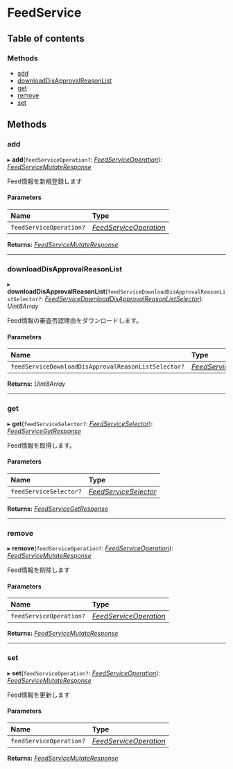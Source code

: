 # FeedService


## Table of contents

### Methods

- [add](feedservice.md#add)
- [downloadDisApprovalReasonList](feedservice.md#downloaddisapprovalreasonlist)
- [get](feedservice.md#get)
- [remove](feedservice.md#remove)
- [set](feedservice.md#set)

## Methods

### add

▸ **add**(`feedServiceOperation?`: [*FeedServiceOperation*](../../data/display/feedserviceoperation.md)): [*FeedServiceMutateResponse*](../../data/display/feedservicemutateresponse.md)

<div lang=\"ja\">Feed情報を新規登録します</div> 

#### Parameters

| Name | Type |
| :------ | :------ |
| `feedServiceOperation?` | [*FeedServiceOperation*](../../data/display/feedserviceoperation.md) |

**Returns:** [*FeedServiceMutateResponse*](../../data/display/feedservicemutateresponse.md)

___

### downloadDisApprovalReasonList

▸ **downloadDisApprovalReasonList**(`feedServiceDownloadDisApprovalReasonListSelector?`: [*FeedServiceDownloadDisApprovalReasonListSelector*](../../data/display/feedservicedownloaddisapprovalreasonlistselector.md)): *Uint8Array*

<div lang=\"ja\">Feed情報の審査否認理由をダウンロードします。</div> 

#### Parameters

| Name | Type |
| :------ | :------ |
| `feedServiceDownloadDisApprovalReasonListSelector?` | [*FeedServiceDownloadDisApprovalReasonListSelector*](../../data/display/feedservicedownloaddisapprovalreasonlistselector.md) |

**Returns:** *Uint8Array*

___

### get

▸ **get**(`feedServiceSelector?`: [*FeedServiceSelector*](../../data/display/feedserviceselector.md)): [*FeedServiceGetResponse*](../../data/display/feedservicegetresponse.md)

<div lang=\"ja\">Feed情報を取得します。</div> 

#### Parameters

| Name | Type |
| :------ | :------ |
| `feedServiceSelector?` | [*FeedServiceSelector*](../../data/display/feedserviceselector.md) |

**Returns:** [*FeedServiceGetResponse*](../../data/display/feedservicegetresponse.md)

___

### remove

▸ **remove**(`feedServiceOperation?`: [*FeedServiceOperation*](../../data/display/feedserviceoperation.md)): [*FeedServiceMutateResponse*](../../data/display/feedservicemutateresponse.md)

<div lang=\"ja\">Feed情報を削除します</div> 

#### Parameters

| Name | Type |
| :------ | :------ |
| `feedServiceOperation?` | [*FeedServiceOperation*](../../data/display/feedserviceoperation.md) |

**Returns:** [*FeedServiceMutateResponse*](../../data/display/feedservicemutateresponse.md)

___

### set

▸ **set**(`feedServiceOperation?`: [*FeedServiceOperation*](../../data/display/feedserviceoperation.md)): [*FeedServiceMutateResponse*](../../data/display/feedservicemutateresponse.md)

<div lang=\"ja\">Feed情報を更新します</div> 

#### Parameters

| Name | Type |
| :------ | :------ |
| `feedServiceOperation?` | [*FeedServiceOperation*](../../data/display/feedserviceoperation.md) |

**Returns:** [*FeedServiceMutateResponse*](../../data/display/feedservicemutateresponse.md)
